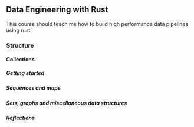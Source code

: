 ## Data Engineering with Rust

This course should teach me how to build high performance data pipelines using rust.

### Structure

#### Collections

##### Getting started

##### Sequences and maps

##### Sets, graphs and miscellaneous data structures

##### Reflections